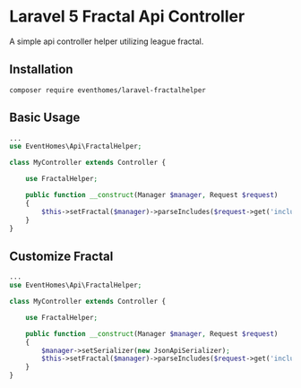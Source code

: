 # Laravel 5 Fractal Api Controller
A simple api controller helper utilizing league fractal.

## Installation
```composer require eventhomes/laravel-fractalhelper```

## Basic Usage
```php
...
use EventHomes\Api\FractalHelper;

class MyController extends Controller {

    use FractalHelper;

    public function __construct(Manager $manager, Request $request)
    {
        $this->setFractal($manager)->parseIncludes($request->get('includes', ''));
    }
}
```

## Customize Fractal

```php
...
use EventHomes\Api\FractalHelper;

class MyController extends Controller {

    use FractalHelper;

    public function __construct(Manager $manager, Request $request)
    {
        $manager->setSerializer(new JsonApiSerializer);
        $this->setFractal($manager)->parseIncludes($request->get('includes', ''));
    }
}
```